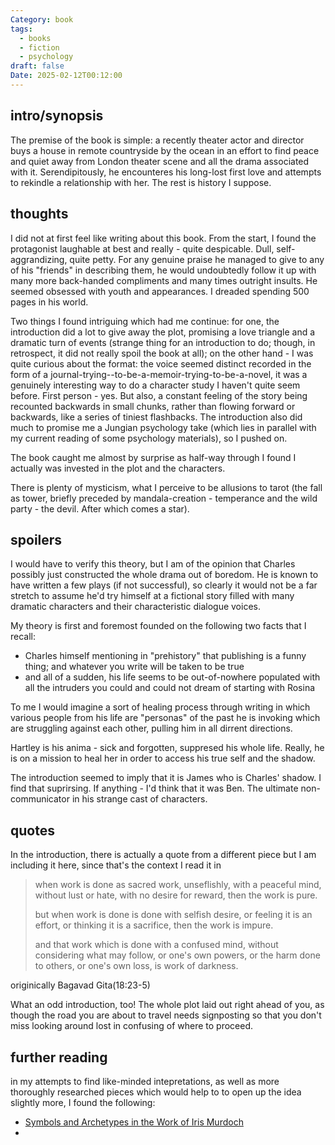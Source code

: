 ```yaml
---
Category: book
tags:
  - books
  - fiction
  - psychology
draft: false
Date: 2025-02-12T00:12:00
---
```

## intro/synopsis
The premise of the book is simple: a recently theater actor and director buys a house in remote countryside by the ocean in an effort to find peace and quiet away from London theater scene and all the drama associated with it. 
Serendipitously, he encounteres his long-lost first love and attempts to rekindle a relationship with her. The rest is history I suppose.

## thoughts

I did not at first feel like writing about this book. From the start, I found the protagonist laughable at best and really - quite despicable. Dull, self-aggrandizing, quite petty. For any genuine praise he managed to give to any of his "friends" in describing them, he would undoubtedly follow it up with many more back-handed compliments and many times outright insults. He seemed obsessed with youth and appearances. I dreaded spending 500 pages in his world.

Two things I found intriguing which had me continue: for one, the introduction did a lot to give away the plot, promising a love triangle and a dramatic turn of events (strange thing for an introduction to do; though, in retrospect, it did not really spoil the book at all); on the other hand - I was quite curious about the format: the voice seemed distinct recorded in the form of a journal-trying--to-be-a-memoir-trying-to-be-a-novel, it was a genuinely interesting way to do a character study I haven't quite seem before. First person - yes. But also, a constant feeling of the story being recounted backwards in small chunks, rather than flowing forward or backwards, like a series of tiniest flashbacks. The introduction also did much to promise me a Jungian psychology take (which lies in parallel with my current reading of some psychology materials), so I pushed on.

The book caught me almost by surprise as half-way through I found I actually was invested in the plot and the characters.

There is plenty of mysticism, what I perceive to be allusions to tarot (the fall as tower, briefly preceded by mandala-creation - temperance and the wild party - the devil. After which comes a star).

## spoilers
I would have to verify this theory, but I am of the opinion that Charles possibly just constructed the whole drama out of boredom. He is known to have written a few plays (if not successful), so clearly it would not be a far stretch to assume he'd try himself at a fictional story filled with many dramatic characters and their characteristic dialogue voices. 

My theory is first and foremost founded on the following two facts that I recall:
* Charles himself mentioning in "prehistory" that publishing is a funny thing; and whatever you write will be taken to be true
* and all of a sudden, his life seems to be out-of-nowhere populated with all the intruders you could and could not dream of starting with Rosina

To me I would imagine a sort of healing process through writing in which various people from his life are "personas" of the past he is invoking which are struggling against each other, pulling him in all dirrent directions.

Hartley is his anima - sick and forgotten, suppresed his whole life. Really, he is on a mission to heal her in order to access his true self and the shadow.

The introduction seemed to imply that it is James who is Charles' shadow. I find that suprirsing. If anything - I'd think that it was Ben. The ultimate non-communicator in his strange cast of characters.
## quotes
In the introduction, there is actually a quote from a different piece but I am including it here, since that's the context I read it in 

> when work is done as sacred work, unseflishly, with a peaceful mind, without lust or hate, with no desire for reward, then the work is pure.
> 
> but when work is done is done with selfish desire, or feeling it is an effort, or thinking it is a sacrifice, then the work is impure.
> 
> and that work which is done with a confused mind, without considering what may follow, or one's own powers, or the harm done to others, or one's own loss, is work of darkness.

originically Bagavad Gita(18:23-5)

What an odd introduction, too! The whole plot laid out right ahead of you, as though the road you are about to travel needs signposting so that you don't miss looking around lost in confusing of where to proceed.


## further reading
in my attempts to find like-minded intepretations, as well as more thoroughly researched pieces which would help to to open up the idea slightly more, I found the following:
- [Symbols and Archetypes in the Work of Iris Murdoch](https://is.muni.cz/th/qe2f7/DP-IRIS_MURDOCH.pdf)
- 